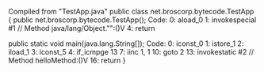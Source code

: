 Compiled from "TestApp.java"
public class net.broscorp.bytecode.TestApp {
  public net.broscorp.bytecode.TestApp();
    Code:
       0: aload_0
       1: invokespecial #1                  // Method java/lang/Object."<init>":()V
       4: return

  public static void main(java.lang.String[]);
    Code:
       0: iconst_0
       1: istore_1
       2: iload_1
       3: iconst_5
       4: if_icmpge     13
       7: iinc          1, 1
      10: goto          2
      13: invokestatic  #2                  // Method helloMethod:()V
      16: return
}
